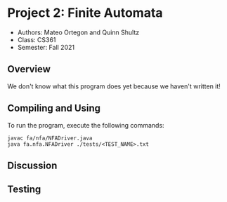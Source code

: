# Project 2: Finite Automata

 * Authors: Mateo Ortegon and Quinn Shultz
 * Class: CS361
 * Semester: Fall 2021

## Overview

We don't know what this program does yet because we haven't written it!

## Compiling and Using

To run the program, execute the following commands:
```
javac fa/nfa/NFADriver.java
java fa.nfa.NFADriver ./tests/<TEST_NAME>.txt
```

## Discussion

## Testing
